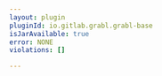 ```yaml
---
layout: plugin
pluginId: io.gitlab.grabl.grabl-base
isJarAvailable: true
error: NONE
violations: []

---
```

